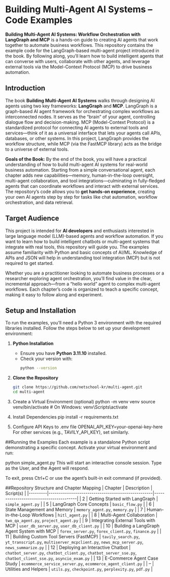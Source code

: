 # Building Multi-Agent AI Systems – Code Examples

**Building Multi-Agent AI Systems: Workflow Orchestration with LangGraph and MCP** is a hands-on guide to creating AI agents that work together to automate business workflows. This repository contains the example code for the LangGraph-based multi-agent project introduced in the book. By following along, you’ll learn how to build intelligent agents that can converse with users, collaborate with other agents, and leverage external tools via the Model-Context Protocol (MCP) to drive business automation.

## Introduction

The book **Building Multi-Agent AI Systems** walks through designing AI agents using two key frameworks: **LangGraph** and **MCP**. LangGraph is a graph-based AI agent framework for orchestrating complex workflows as interconnected nodes. It serves as the “brain” of your agent, controlling dialogue flow and decision-making. MCP (Model-Context Protocol) is a standardized protocol for connecting AI agents to external tools and services—think of it as a universal interface that lets your agents call APIs, databases, or other systems. In this project, LangGraph provides the workflow structure, while MCP (via the FastMCP library) acts as the bridge to a universe of external tools.

**Goals of the Book:** By the end of the book, you will have a practical understanding of how to build multi-agent AI systems for real-world business automation. Starting from a simple conversational agent, each chapter adds new capabilities—memory, human-in-the-loop oversight, multi-agent collaboration, and tool integrations—culminating in fully-fledged agents that can coordinate workflows and interact with external services. The repository’s code allows you to **get hands-on experience**, creating your own AI agents step by step for tasks like chat automation, workflow orchestration, and data retrieval.

## Target Audience

This project is intended for **AI developers** and enthusiasts interested in large language model (LLM)-based agents and workflow automation. If you want to learn how to build intelligent chatbots or multi-agent systems that integrate with real tools, this repository will guide you. The examples assume familiarity with Python and basic concepts of AI/ML. Knowledge of APIs and JSON will help in understanding tool integration (MCP) but is not required to get started.

Whether you are a practitioner looking to automate business processes or a researcher exploring agent orchestration, you’ll find value in the clear, incremental approach—from a “hello world” agent to complex multi-agent workflows. Each chapter’s code is organized to teach a specific concept, making it easy to follow along and experiment.

## Setup and Installation

To run the examples, you’ll need a Python 3 environment with the required libraries installed. Follow the steps below to set up your development environment:

1. **Python Installation**  
   - Ensure you have **Python 3.11.10** installed.  
   - Check your version with:
     ```bash
     python --version
     ```

2. **Clone the Repository**  
   ```bash
   git clone https://github.com/netschool-kr/multi-agent.git
   cd multi-agent

3. Create a Virtual Environment (optional)
   python -m venv venv
   source venv/bin/activate   # On Windows: venv\Scripts\activate
   
4. Install Dependencies
pip install -r requirements.txt

5. Configure API Keys to .env file
   OPENAI_API_KEY=your-openai-key-here
   For other services (e.g., TAVILY_API_KEY), set similarly.

##Running the Examples
Each example is a standalone Python script demonstrating a specific concept. Activate your virtual environment and run:

python simple_agent.py
This will start an interactive console session. Type as the User, and the Agent will respond.

To exit, press Ctrl+C or use the agent’s built-in exit command (if provided).

##Repository Structure and Chapter Mapping
| Chapter | Description                                       | Script(s)                              |
|---------|---------------------------------------------------|----------------------------------------|
| 2       | Getting Started with LangGraph                    | `simple_agent.py`                      |
| 5       | LangGraph Core Concepts                           | `basic_flow.py`                        |
| 6       | State Management and Memory                       | `memory_agent.py`, `memory.py`         |
| 7       | Human-in-the-Loop Workflows                       | `hitl_agent.py`                        |
| 8       | Multi-Agent Collaboration                         | `two_qa_agent.py`, `project_agent.py`  |
| 9       | Integrating External Tools with MCP               | `user_db_server.py`, `user_db_client.py` |
| 10      | Building a LangGraph Agent System with MCP        | `forex_server.py`, `forex_client.py`, `finance.py` |
| 11      | Building Custom Tool Servers (FastMCP)            | `tavily_search.py`, `yt_transcript.py`, `multiserver_mcpclient.py`, `news_mcp_server.py`, `news_summarize.py` |
| 12      | Deploying an Interactive Chatbot                  | `chatbot_server.py`, `chatbot_client.py`, `chatbot_server_sse.py`, `chatbot_client_sse.py`, `asyncio_exam.py` |
| 13      | E-Commerce Agent Case Study                       | `ecommerce_service_server.py`, `ecommerce_agent_client.py` |
| –       | Utilities and Helpers                             | `utils.py`, `checkpoint.py`, `perplexity.py`, `pdf.py` |


